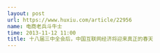 ```yaml
---
layout: post
url: https://www.huxiu.com/article/22956
name: 电商老兵斗牛士
time: 2013-11-12 11:00
title: 十八届三中全会后，中国互联网经济将迎来真正的春天
---
```

